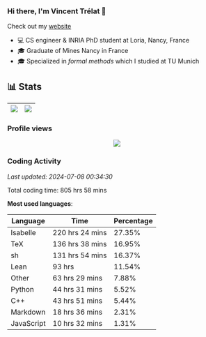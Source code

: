 ### Hi there, I'm Vincent Trélat 👋

Check out my [website](https://vtrelat.github.io)

-   💻 CS engineer & INRIA PhD student at Loria, Nancy, France
-   🎓 Graduate of Mines Nancy in France
-   🎓 Specialized in _formal methods_ which I studied at TU Munich

## 📊 **Stats**

| <img align="center" src="https://readme-stats.clckblog.space/api?username=VTrelat&show_icons=true&include_all_commits=true&theme=tokyonight&hide_border=true" /> | <img align="center" src="https://readme-stats.clckblog.space/api/top-langs/?username=VTrelat&layout=compact&theme=tokyonight&hide_border=true" /> |
| ---------------------------------------------------------------------------------------------------------------------------------------------------------------- | ------------------------------------------------------------------------------------------------------------------------------------------------- |

### Profile views

<p align="center">
 <img src="https://profile-counter.glitch.me/VTrelat/count.svg" />
</p>

<!--automations-->
### Coding Activity
_Last updated: 2024-07-08 00:34:30_

Total coding time: 805 hrs 58 mins

**Most used languages**:

| Language | Time | Percentage |
| ------------- | ------------- | ------------- |
| Isabelle | 220 hrs 24 mins | 27.35% |
| TeX | 136 hrs 38 mins | 16.95% |
| sh | 131 hrs 54 mins | 16.37% |
| Lean | 93 hrs | 11.54% |
| Other | 63 hrs 29 mins | 7.88% |
| Python | 44 hrs 31 mins | 5.52% |
| C++ | 43 hrs 51 mins | 5.44% |
| Markdown | 18 hrs 36 mins | 2.31% |
| JavaScript | 10 hrs 32 mins | 1.31% |

